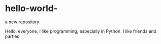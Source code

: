 # hello-world-
a new repository

Hello, everyone, I like programming, especially in Python. I like friends and parties
